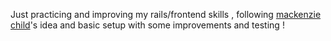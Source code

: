 Just practicing and improving my rails/frontend skills , following [mackenzie child](https://github.com/mackenziechild/movie_review/)'s idea and basic setup with some improvements and testing !
